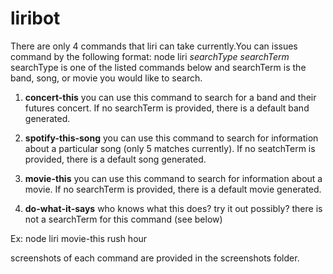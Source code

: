 # liribot
There are only 4 commands that liri can take currently.You can issues command by the following format:
node liri *searchType searchTerm*
searchType is one of the listed commands below and searchTerm is the band, song, or movie you would like to search.

  1. **concert-this**
      you can use this command to search for a band and their futures concert. If no searchTerm is provided, there is a default band generated.
    
    
  1. **spotify-this-song**
      you can use this command to search for information about a particular song (only 5 matches currently). If no seatchTerm is provided, there is a default song generated.
  
  1. **movie-this**
      you can use this command to search for information about a movie. If no searchTerm is provided, there is a default movie generated.
    
  1. **do-what-it-says**
      who knows what this does? try it out possibly? there is not a searchTerm for this command (see below)
      


Ex: node liri movie-this rush hour
      
screenshots of each command are provided in the screenshots folder.
